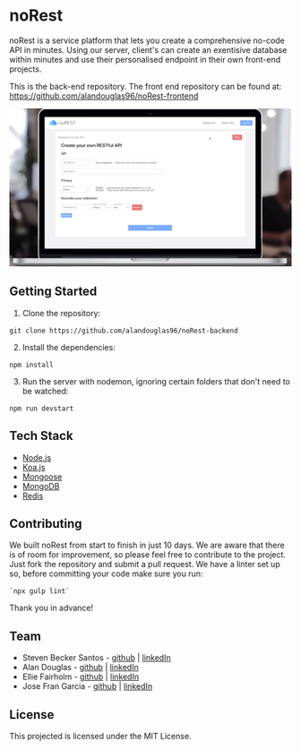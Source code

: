 # noRest

noRest is a service platform that lets you create a comprehensive no-code API in minutes. Using our server, client's can create an exentisive database within minutes and use their personalised endpoint in their own front-end projects.

This is the back-end repository. The front end repository can be found at: https://github.com/alandouglas96/noRest-frontend

![noREST Create API Page](images/API-create.png)


## Getting Started

1. Clone the repository:
```
git clone https://github.com/alandouglas96/noRest-backend
```
2. Install the dependencies:
```
npm install
```
3. Run the server with nodemon, ignoring certain folders that don't need to be watched:
```
npm run devstart
```

## Tech Stack

- [Node.js](https://nodejs.org/en/)
- [Koa.js](https://koajs.com/)
- [Mongoose](https://mongoosejs.com/)
- [MongoDB](https://www.mongodb.com/)
- [Redis](https://redis.io/)

## Contributing

We built noRest from start to finish in just 10 days.  We are aware that there is of room for improvement, so please feel free to contribute to the project.  Just fork the repository and submit a pull request.  We have a linter set up so, before committing your code make sure you run:
```
`npx gulp lint`
```
Thank you in advance!

## Team

- Steven Becker Santos - [github](https://github.com/stevelagarto) | [linkedIn](https://www.linkedin.com/in/steven-becker-santos-9985961a1/)
- Alan Douglas - [github](https://github.com/alandouglas96) | [linkedIn](https://www.linkedin.com/in/alan-douglas-aranda-824a3481/)
- Ellie Fairholm - [github](https://github.com/elliefairholm) | [linkedIn](https://www.linkedin.com/in/elliefairholm/)
- Jose Fran Garcia - [github](https://github.com/josefrangl) | [linkedIn](https://www.linkedin.com/in/josefrangl/)

## License

This projected is licensed under the MIT License.
